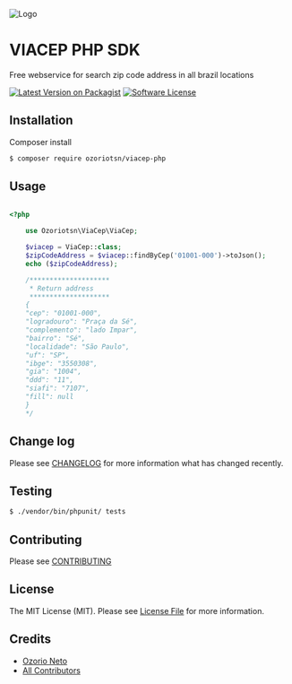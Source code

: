 

![Logo](https://meus-projetos.com/wp-content/uploads/2021/07/Capturar-2.png)



# VIACEP PHP SDK

Free webservice for search zip code address in all brazil locations

[![Latest Version on Packagist][ico-version]][link-packagist]
[![Software License][ico-license]](LICENSE.md)


## Installation

Composer install

``` bash
$ composer require ozoriotsn/viacep-php
```

## Usage

``` php

<?php

    use Ozoriotsn\ViaCep\ViaCep;

    $viacep = ViaCep::class;
    $zipCodeAddress = $viacep::findByCep('01001-000')->toJson();
    echo ($zipCodeAddress);

    /********************
     * Return address
     ********************
    {
    "cep": "01001-000",
    "logradouro": "Praça da Sé",
    "complemento": "lado Impar",
    "bairro": "Sé",
    "localidade": "São Paulo",
    "uf": "SP",
    "ibge": "3550308",
    "gia": "1004",
    "ddd": "11",
    "siafi": "7107",
    "fill": null
    }
    */


```

## Change log

Please see [CHANGELOG](CHANGELOG.md) for more information what has changed recently.

## Testing

``` bash
$ ./vendor/bin/phpunit/ tests
```

## Contributing

Please see [CONTRIBUTING](CONTRIBUTING.md)

## License

The MIT License (MIT). Please see [License File](LICENSE.md) for more information.


## Credits

- [Ozorio Neto][link-author]
- [All Contributors][link-contributors]


[ico-version]: https://img.shields.io/badge/packegist-v2.0.0-blue
[ico-license]: https://img.shields.io/badge/license-MIT-brightgreen.svg
[link-packagist]: https://packagist.org/packages/ozoriotsn/viacep-php
[link-downloads]: https://packagist.org/packages/ozoriotsn/viacep-php
[link-author]: https://github.com/ozoriotsn
[link-contributors]: ../../contributors